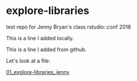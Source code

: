 # explore-libraries
test repo for Jenny Bryan's class rstudio::conf 2018

This is a line I added locally.

This is a line I added from github.

Let's look at a file:

[01_explore-libraries_jenny](01_explore-libraries_jenny.md)